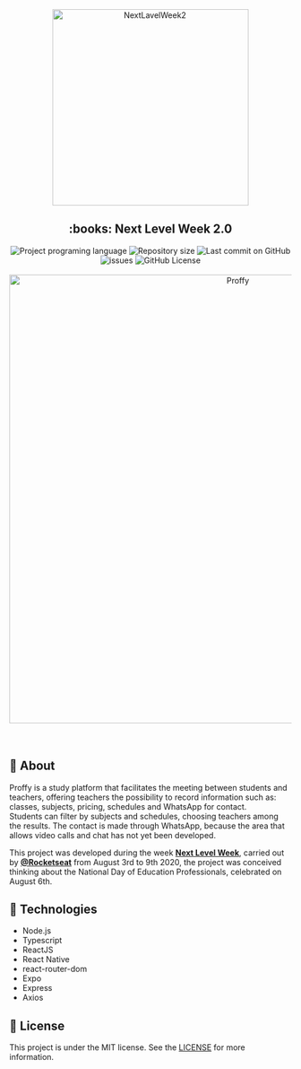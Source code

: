 <div align="center"> 
  <img 
    src="https://res.cloudinary.com/dyddrahdl/image/upload/v1602988126/proffy/logo_github.svg" 
    alt="NextLavelWeek2" 
    title="Proffy"
    width="350px"
  />
</div>

<h2 align="center"> :books: Next Level Week 2.0 </h2>

<div align="center">
  <img alt="Project programing language" src="https://img.shields.io/github/languages/top/ScienceBit/Proffy?color=5849BE">
  <img alt="Repository size" src="https://img.shields.io/github/repo-size/ScienceBit/Proffy?color=5849BE">
  <img alt="Last commit on GitHub" src="https://img.shields.io/github/last-commit/ScienceBit/Proffy?color=5849BE">
  <img alt="issues" src="https://img.shields.io/github/issues/ScienceBit/Proffy?color=5849BE">
  <img alt="GitHub License" src="https://img.shields.io/github/license/ScienceBit/Proffy?color=5849BE">
</div>

<br/>
<div align="center">
  <img 
    src="https://res.cloudinary.com/dyddrahdl/image/upload/v1603176326/proffy/proffy_iwsap2.png" alt="Proffy" 
    width="800px"
  />
</div>
<br/>
<br/>

## :seedling: About

Proffy is a study platform that facilitates the meeting between students and teachers, offering teachers the possibility to record information such as: classes, subjects, pricing, schedules and WhatsApp for contact. <br/>
Students can filter by subjects and schedules, choosing teachers among the results. The contact is made through WhatsApp, because the area that allows video calls and chat has not yet been developed.

This project was developed during the week **[Next Level Week](https://nextlevelweek.com/)**, carried out by **[@Rocketseat](https://github.com/Rocketseat)** from August 3rd to 9th 2020, the project was conceived thinking about the National Day of Education Professionals, celebrated on August 6th.


## :rocket: Technologies
* Node.js
* Typescript
* ReactJS
* React Native
* react-router-dom
* Expo
* Express
* Axios

## :memo: License

This project is under the MIT license. See the [LICENSE](https://github.com/ScienceBit/Proffy/blob/master/LICENSE) for more information.